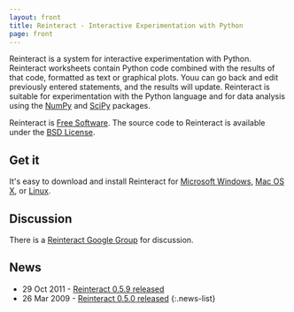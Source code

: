 ```yaml
---
layout: front
title: Reinteract - Interactive Experimentation with Python
page: front
---
```


Reinteract is a system for interactive experimentation with Python. Reinteract worksheets contain Python code combined with the results of that code, formatted as text or graphical plots. Youu can go back and edit previously entered statements, and the results will update. Reinteract is suitable for experimentation with the Python language and for data analysis using the [NumPy](http://numpy.scipy.org) and [SciPy](http://www.scipy.org) packages.

Reinteract is [Free Software](http://www.fsf.org/). The source code to Reinteract is available under the [BSD License](http://www.opensource.org/licenses/bsd-license.php).

Get it
------

It's easy to download and install Reinteract for [Microsoft Windows](/download.html#Windows), [Mac OS X](/download.html#MacOSX), or [Linux](/download.html#Linux).

Discussion
----------

There is a [Reinteract Google Group](http://groups.google.com/group/reinteract) for discussion.

News
----
* 29 Oct 2011 - [Reinteract 0.5.9 released](http://groups.google.com/group/reinteract/browse_thread/thread/e2b0d88a5829aa31)
* 26 Mar 2009 - [Reinteract 0.5.0 released](http://blog.fishsoup.net/2009/03/26/reinteract-0-5-0/)
{:.news-list}

